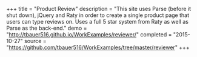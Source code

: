 +++
title = "Product Review"
description = "This site uses Parse (before it shut down), jQuery and Raty in order to create a single product page that users can type reviews on. Uses a full 5 star system from Raty as well as Parse as the back-end."
demo = "http://tbauer516.github.io/WorkExamples/reviewer/"
completed = "2015-10-27"
source = "https://github.com/tbauer516/WorkExamples/tree/master/reviewer"
+++